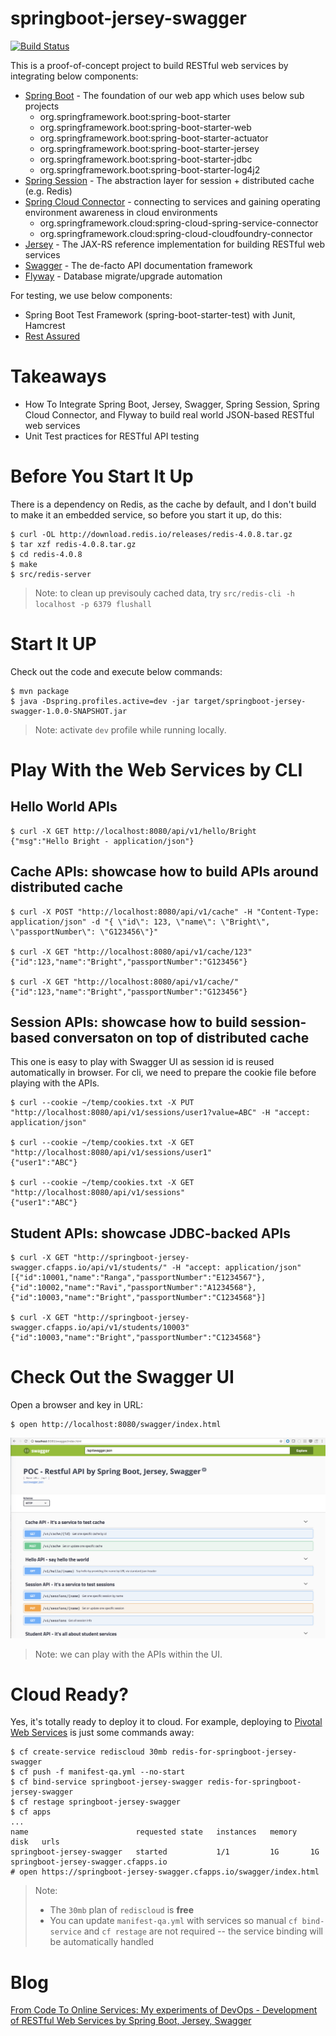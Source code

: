 # springboot-jersey-swagger

[![Build Status](https://travis-ci.org/brightzheng100/springboot-jersey-swagger.svg?branch=master)](https://travis-ci.org/brightzheng100/springboot-jersey-swagger)

This is a proof-of-concept project to build RESTful web services by integrating below components:
 - [Spring Boot](http://projects.spring.io/spring-boot/) - The foundation of our web app which uses below sub projects
   - org.springframework.boot:spring-boot-starter
   - org.springframework.boot:spring-boot-starter-web
   - org.springframework.boot:spring-boot-starter-actuator
   - org.springframework.boot:spring-boot-starter-jersey
   - org.springframework.boot:spring-boot-starter-jdbc
   - org.springframework.boot:spring-boot-starter-log4j2
 - [Spring Session](https://projects.spring.io/spring-session/) - The abstraction layer for session + distributed cache (e.g. Redis)
 - [Spring Cloud Connector](https://cloud.spring.io/spring-cloud-connectors/) - connecting to services and gaining operating environment awareness in cloud environments
   - org.springframework.cloud:spring-cloud-spring-service-connector
   - org.springframework.cloud:spring-cloud-cloudfoundry-connector
 - [Jersey](https://jersey.java.net/) - The JAX-RS reference implementation for building RESTful web services
 - [Swagger](https://github.com/swagger-api/swagger-ui) - The de-facto API documentation framework
 - [Flyway](https://flywaydb.org/) - Database migrate/upgrade automation

For testing, we use below components:
 - Spring Boot Test Framework (spring-boot-starter-test) with Junit, Hamcrest
 - [Rest Assured](https://github.com/rest-assured/rest-assured)


# Takeaways
 - How To Integrate Spring Boot, Jersey, Swagger, Spring Session, Spring Cloud Connector, and Flyway to build real world JSON-based RESTful web services
 - Unit Test practices for RESTful API testing


# Before You Start It Up

There is a dependency on Redis, as the cache by default, and I don't build to make it an embedded service, so before you start it up, do this:

```
$ curl -OL http://download.redis.io/releases/redis-4.0.8.tar.gz
$ tar xzf redis-4.0.8.tar.gz
$ cd redis-4.0.8
$ make
$ src/redis-server
```
> Note: to clean up previsouly cached data, try `src/redis-cli -h localhost -p 6379 flushall`


# Start It UP

Check out the code and execute below commands:

```
$ mvn package
$ java -Dspring.profiles.active=dev -jar target/springboot-jersey-swagger-1.0.0-SNAPSHOT.jar
```

> Note: activate `dev` profile while running locally.


# Play With the Web Services by CLI

## Hello World APIs

```
$ curl -X GET http://localhost:8080/api/v1/hello/Bright
{"msg":"Hello Bright - application/json"}
```

## Cache APIs: showcase how to build APIs around distributed cache

```
$ curl -X POST "http://localhost:8080/api/v1/cache" -H "Content-Type: application/json" -d "{ \"id\": 123, \"name\": \"Bright\", \"passportNumber\": \"G123456\"}"

$ curl -X GET "http://localhost:8080/api/v1/cache/123"
{"id":123,"name":"Bright","passportNumber":"G123456"}

$ curl -X GET "http://localhost:8080/api/v1/cache/"
{"id":123,"name":"Bright","passportNumber":"G123456"}
```

## Session APIs: showcase how to build session-based conversaton on top of distributed cache

This one is easy to play with Swagger UI as session id is reused automatically in browser.
For cli, we need to prepare the cookie file before playing with the APIs.
```
$ curl --cookie ~/temp/cookies.txt -X PUT "http://localhost:8080/api/v1/sessions/user1?value=ABC" -H "accept: application/json"

$ curl --cookie ~/temp/cookies.txt -X GET "http://localhost:8080/api/v1/sessions/user1"
{"user1":"ABC"}

$ curl --cookie ~/temp/cookies.txt -X GET "http://localhost:8080/api/v1/sessions"
{"user1":"ABC"}
```

## Student APIs: showcase JDBC-backed APIs

```
$ curl -X GET "http://springboot-jersey-swagger.cfapps.io/api/v1/students/" -H "accept: application/json"
[{"id":10001,"name":"Ranga","passportNumber":"E1234567"},{"id":10002,"name":"Ravi","passportNumber":"A1234568"},{"id":10003,"name":"Bright","passportNumber":"C1234568"}]

$ curl -X GET "http://springboot-jersey-swagger.cfapps.io/api/v1/students/10003"
{"id":10003,"name":"Bright","passportNumber":"C1234568"}
```


# Check Out the Swagger UI

Open a browser and key in URL:

```
$ open http://localhost:8080/swagger/index.html
```

![swagger-ui](swagger-ui.png "Swagger UI")

> Note: we can play with the APIs within the UI.


# Cloud Ready?

Yes, it's totally ready to deploy it to cloud.
For example, deploying to [Pivotal Web Services](https://run.pivotal.io) is just some commands away:
```
$ cf create-service rediscloud 30mb redis-for-springboot-jersey-swagger
$ cf push -f manifest-qa.yml --no-start
$ cf bind-service springboot-jersey-swagger redis-for-springboot-jersey-swagger
$ cf restage springboot-jersey-swagger
$ cf apps
...
name                        requested state   instances   memory   disk   urls
springboot-jersey-swagger   started           1/1         1G       1G     springboot-jersey-swagger.cfapps.io
# open https://springboot-jersey-swagger.cfapps.io/swagger/index.html
```

> Note:
> - The `30mb` plan of `rediscloud` is **free**
> - You can update `manifest-qa.yml` with services so manual `cf bind-service` and `cf restage` are not required -- the service binding will be automatically handled


# Blog

[From Code To Online Services: My experiments of DevOps - Development of RESTful Web Services by Spring Boot, Jersey, Swagger](http://bright-zheng.blogspot.com/2016/06/Development-of-RESTful-WebServices-by-SpringBoot-Jersey-Swagger.html)
